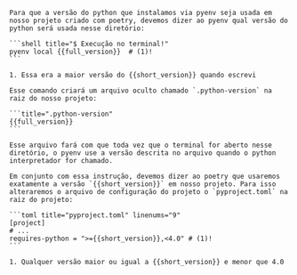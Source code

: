 	Para que a versão do python que instalamos via pyenv seja usada em nosso projeto criado com poetry, devemos dizer ao pyenv qual versão do python será usada nesse diretório:

	```shell title="$ Execução no terminal!"
	pyenv local {{full_version}}  # (1)!
	```

	1. Essa era a maior versão do {{short_version}} quando escrevi

	Esse comando criará um arquivo oculto chamado `.python-version` na raiz do nosso projeto:

	```title=".python-version"
	{{full_version}}
	```

	Esse arquivo fará com que toda vez que o terminal for aberto nesse diretório, o pyenv use a versão descrita no arquivo quando o python interpretador for chamado.

	Em conjunto com essa instrução, devemos dizer ao poetry que usaremos exatamente a versão `{{short_version}}` em nosso projeto. Para isso alteraremos o arquivo de configuração do projeto o `pyproject.toml` na raiz do projeto:

	```toml title="pyproject.toml" linenums="9"
	[project]
	# ...
	requires-python = ">={{short_version}},<4.0" # (1)!
	```

	1. Qualquer versão maior ou igual a {{short_version}} e menor que 4.0
